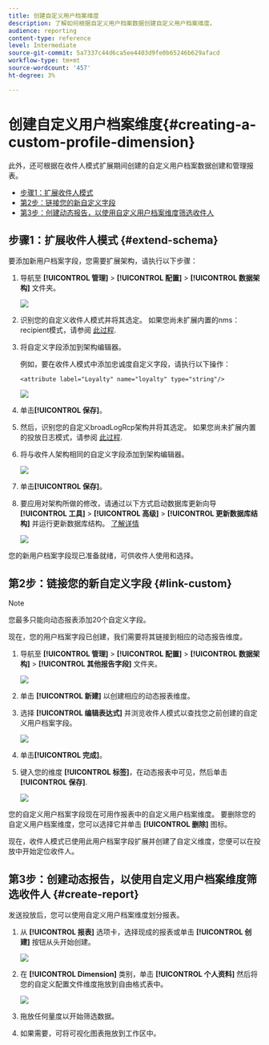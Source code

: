 ```yaml
---
title: 创建自定义用户档案维度
description: 了解如何根据自定义用户档案数据创建自定义用户档案维度。
audience: reporting
content-type: reference
level: Intermediate
source-git-commit: 5a7337c44d6ca5ee4403d9fe0b65246b629afacd
workflow-type: tm+mt
source-wordcount: '457'
ht-degree: 3%

---
```


# 创建自定义用户档案维度{#creating-a-custom-profile-dimension}

此外，还可根据在收件人模式扩展期间创建的自定义用户档案数据创建和管理报表。

* [步骤1：扩展收件人模式](##extend-schema)
* [第2步：链接您的新自定义字段](#link-custom)
* [第3步：创建动态报告，以使用自定义用户档案维度筛选收件人](#create-report)

## 步骤1：扩展收件人模式 {#extend-schema}

要添加新用户档案字段，您需要扩展架构，请执行以下步骤：

1. 导航至 **[!UICONTROL 管理]** > **[!UICONTROL 配置]** > **[!UICONTROL 数据架构]** 文件夹。

   ![](assets/custom_field_1.png)

1. 识别您的自定义收件人模式并将其选定。 如果您尚未扩展内置的nms：recipient模式，请参阅 [此过程](https://experienceleague.adobe.com/en/docs/campaign/campaign-v8/developer/shemas-forms/extend-schema).

1. 将自定义字段添加到架构编辑器。

   例如，要在收件人模式中添加忠诚度自定义字段，请执行以下操作：

   ```
   <attribute label="Loyalty" name="loyalty" type="string"/>
   ```

   ![](assets/custom_field_2.png)

1. 单击&#x200B;**[!UICONTROL 保存]**。

1. 然后，识别您的自定义broadLogRcp架构并将其选定。 如果您尚未扩展内置的投放日志模式，请参阅 [此过程](https://experienceleague.adobe.com/en/docs/campaign/campaign-v8/developer/shemas-forms/extend-schema).

1. 将与收件人架构相同的自定义字段添加到架构编辑器。

   ![](assets/custom_field_3.png)

1. 单击&#x200B;**[!UICONTROL 保存]**。

1. 要应用对架构所做的修改，请通过以下方式启动数据库更新向导 **[!UICONTROL 工具]** > **[!UICONTROL 高级]** > **[!UICONTROL 更新数据库结构]** 并运行更新数据库结构。 [了解详情](https://experienceleague.adobe.com/en/docs/campaign/campaign-v8/developer/shemas-forms/update-database-structure)

   ![](assets/custom_field_4.png)

您的新用户档案字段现已准备就绪，可供收件人使用和选择。

## 第2步：链接您的新自定义字段 {#link-custom}

>[!NOTE]
>
> 您最多只能向动态报表添加20个自定义字段。

现在，您的用户档案字段已创建，我们需要将其链接到相应的动态报告维度。

1. 导航至 **[!UICONTROL 管理]** > **[!UICONTROL 配置]** > **[!UICONTROL 数据架构]** > **[!UICONTROL 其他报告字段]** 文件夹。

   ![](assets/custom_field_5.png)

1. 单击 **[!UICONTROL 新建]** 以创建相应的动态报表维度。

1. 选择 **[!UICONTROL 编辑表达式]** 并浏览收件人模式以查找您之前创建的自定义用户档案字段。

   ![](assets/custom_field_6.png)

1. 单击&#x200B;**[!UICONTROL 完成]**。

1. 键入您的维度 **[!UICONTROL 标签]**，在动态报表中可见，然后单击 **[!UICONTROL 保存]**.

   ![](assets/custom_field_7.png)

您的自定义用户档案字段现在可用作报表中的自定义用户档案维度。 要删除您的自定义用户档案维度，您可以选择它并单击 **[!UICONTROL 删除]** 图标。

现在，收件人模式已使用此用户档案字段扩展并创建了自定义维度，您便可以在投放中开始定位收件人。

## 第3步：创建动态报告，以使用自定义用户档案维度筛选收件人 {#create-report}

发送投放后，您可以使用自定义用户档案维度划分报表。

1. 从 **[!UICONTROL 报表]** 选项卡，选择现成的报表或单击 **[!UICONTROL 创建]** 按钮从头开始创建。

   ![](assets/custom_field_8.png)

1. 在 **[!UICONTROL Dimension]** 类别，单击 **[!UICONTROL 个人资料]** 然后将您的自定义配置文件维度拖放到自由格式表中。

   ![](assets/custom_field_9.png)

1. 拖放任何量度以开始筛选数据。

1. 如果需要，可将可视化图表拖放到工作区中。
